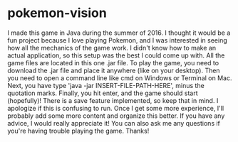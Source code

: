 # pokemon-vision
I made this game in Java during the summer of 2016. I thought it would be a fun project because I love playing Pokemon, and I was interested in seeing how all the mechanics of the game work. I didn't know how to make an actual application, so this setup was the best I could come up with. All the game files are located in this one .jar file. To play the game, you need to download the .jar file and place it anywhere (like on your desktop). Then you need to open a command line like cmd on Windows or Terminal on Mac. Next, you have type 'java -jar INSERT-FILE-PATH-HERE', minus the quotation marks. Finally, you hit enter, and the game should start (hopefully)! There is a save feature implemented, so keep that in mind. I apologize if this is confusing to run. Once I get some more experience, I'll probably add some more content and organize this better. If you have any advice, I would really appreciate it! You can also ask me any questions if you're having trouble playing the game. Thanks!
